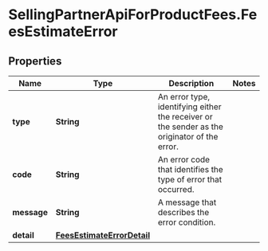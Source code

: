 # SellingPartnerApiForProductFees.FeesEstimateError

## Properties
Name | Type | Description | Notes
------------ | ------------- | ------------- | -------------
**type** | **String** | An error type, identifying either the receiver or the sender as the originator of the error. | 
**code** | **String** | An error code that identifies the type of error that occurred. | 
**message** | **String** | A message that describes the error condition. | 
**detail** | [**FeesEstimateErrorDetail**](FeesEstimateErrorDetail.md) |  | 


